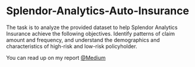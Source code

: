# Splendor-Analytics-Auto-Insurance
The task is to analyze the provided dataset to help Splendor Analytics Insurance achieve the following objectives.  Identify patterns of claim amount and frequency, and understand the demographics and characteristics of high-risk and low-risk policyholder.


You can read up on my report [@Medium](https://medium.com/@prof.tripled619/analysis-of-splendor-analytics-auto-insurance-d96bfdcf9b7e)

